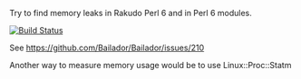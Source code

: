 Try to find memory leaks in Rakudo Perl 6 and in Perl 6 modules.

[![Build Status](https://travis-ci.org/szabgab/p6-memory.png)](https://travis-ci.org/szabgab/p6-memory)

See https://github.com/Bailador/Bailador/issues/210

Another way to measure memory usage would be to use Linux::Proc::Statm

